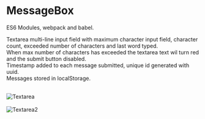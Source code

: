 <h1>MessageBox</h1>

ES6 Modules, webpack and babel.<br>

Textarea multi-line input field with maximum character input field, character count, exceeded number of characters and last word typed.<br>
When max number of characters has exceeded the textarea text wil turn red and the submit button disabled.<br>
Timestamp added to each message submitted, unique id generated with uuid.<br>
Messages stored in localStorage.<br><br>



![Textarea](https://user-images.githubusercontent.com/38325801/122385061-a107e980-cf6c-11eb-8422-8550447d4dd0.png)<br><br>
![Textarea2](https://user-images.githubusercontent.com/38325801/122385065-a2391680-cf6c-11eb-9653-77a2820296f8.png)
